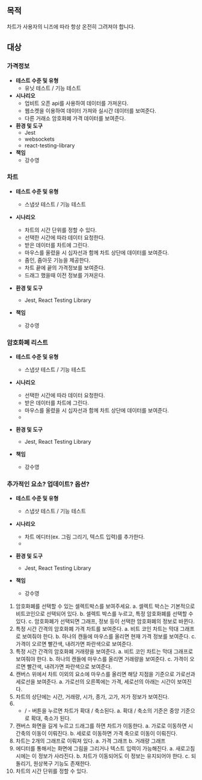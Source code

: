 ## 목적

차트가 사용자의 니즈에 따라 항상 온전히 그려져야 합니다.

## 대상

### 가격정보

- **테스트 수준 및 유형**
    - 유닛 테스트 / 기능 테스트
- **시나리오**
    - 업비트 오픈 api를 사용하여 데이터를 가져온다.
    - 웹소켓을 이용하여 데이터 가져와 실시간 데이터를 보여준다.
    - 다른 거래소 암호화폐 가격 데이터를 보여준다.
- **환경 및 도구**
    - Jest
    - websockets
    - react-testing-library
- **책임**
    - 강수영

### 차트

- **테스트 수준 및 유형**
    - 스냅샷 테스트 / 기능 테스트
- **시나리오**
    - 차트의 시간 단위를 정할 수 있다.
    - 선택한 시간에 따라 데이터 요청한다.
    - 받은 데이터를 차트에 그린다.
    - 마우스를 올렸을 시 십자선과 함께 차트 상단에 데이터를 보여준다.
    - 줌인, 줌아웃 기능을 제공한다.
    - 차트 끝에 끝의 가격정보를 보여준다.
    - 드래그 했을때 이전 정보를 가져온다.

- **환경 및 도구**
    - Jest, React Testing Library

- **책임**
    - 강수영

    
### 암호화폐 리스트
- **테스트 수준 및 유형**
    - 스냅샷 테스트 / 기능 테스트
- **시나리오**
    - 선택한 시간에 따라 데이터 요청한다.
    - 받은 데이터를 차트에 그린다.
    - 마우스를 올렸을 시 십자선과 함께 차트 상단에 데이터를 보여준다.
    -
- **환경 및 도구**
    - Jest, React Testing Library

- **책임**
    - 강수영


### 추가적인 요소? 업데이트? 옵션?
- **테스트 수준 및 유형**
    - 스냅샷 테스트 / 기능 테스트
- **시나리오**
    - 차트 에디터(ex. 그림 그리기, 텍스트 입력)를 추가한다.
    -
- **환경 및 도구**
    - Jest, React Testing Library

- **책임**
    - 강수영



1. 암호화폐를 선택할 수 있는 셀렉트박스를 보여주세요.
   a. 셀렉트 박스는 기본적으로 비트코인으로 선택되어 있다.
   b. 셀렉트 박스를 누르고, 특정 암호화폐를 선택할 수 있다.
   c. 암호화폐가 선택되면 그래프, 정보 등이 선택한 암호화폐의 정보로 바뀐다.
2. 특정 시간 간격의 암호화폐 가격 차트를 보여준다.
   a. 비트 코인 차트는 막대 그래프로 보여줘야 한다.
   b. 하나의 캔들에 마우스를 올리면 현재 가격 정보를 보여준다.
   c. 가격이 오르면 빨간색, 내려가면 파란색으로 보여준다.
3. 특정 시간 간격의 암호화폐 거래량을 보여준다.
   a. 비트 코인 차트는 막대 그래프로 보여줘야 한다.
   b. 하나의 캔들에 마우스를 올리면 거래량을 보여준다.
   c. 가격이 오르면 빨간색, 내려가면 파란색으로 보여준다.
4. 캔버스 위에서 차트 이외의 요소에 마우스를 올리면 해당 지점을 기준으로 가로선과 세로선을 보여준다.
   a. 가로선의 오른쪽에는 가격, 세로선의 아래는 시간이 보여진다.
5. 차트의 상단에는 시간, 거래량, 시가, 종가, 고가, 저가 정보가 보여진다.
6. + / - 버튼을 누르면 차트가 확대 / 축소된다.
     a. 확대 / 축소의 기준은 중앙 기준으로 확대, 축소가 된다.
7. 캔버스 화면을 길게 누르고 드래그를 하면 차트가 이동한다.
   a. 가로로 이동하면 시간축의 이동이 이뤄진다.
   b. 세로로 이동하면 가격 축으로 이동이 이뤄진다.
8. 차트는 2개의 그래프로 이뤄져 있다.
   a. 가격 그래프
   b. 거래량 그래프
9. 에디터를 통해서는 화면에 그림을 그리거나 텍스트 입력이 가능해진다.
   a. 새로고침 시에는 이 정보가 사라진다.
   b. 차트가 이동되어도 이 정보는 유지되어야 한다.
   c. 되돌리기, 원상복구 기능도 존재한다.
10. 차트의 시간 단위를 정할 수 있다.